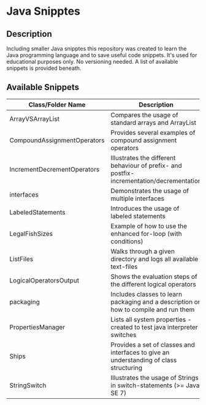 # Java Snipptes #
## Description ##
Including smaller Java snipptes this repository was created to learn the Java programming language and to save useful code snippets. It's used for educational purposes only. No versioning needed. A list of available snippets is provided beneath.

## Available Snippets ##
| Class/Folder Name | Description |
|------------|-------------|
| ArrayVSArrayList | Compares the usage of standard arrays and ArrayList |
| CompoundAssignmentOperators | Provides several examples of compound assignment operators |
| IncrementDecrementOperators | Illustrates the different behaviour of prefix- and postfix-incrementation/decrementation |
| interfaces | Demonstrates the usage of multiple interfaces |
| LabeledStatements | Introduces the usage of labeled statements |
| LegalFishSizes | Example of how to use the enhanced for-loop (with conditions) |
| ListFiles | Walks through a given directory and logs all available text-files |
| LogicalOperatorsOutput | Shows the evaluation steps of the different logical operators |
| packaging | Includes classes to learn packaging and a description on how to compile and run them |
| PropertiesManager | Lists all system properties - created to test java interpreter switches |
| Ships | Provides a set of classes and interfaces to give an understanding of class structuring |
| StringSwitch | Illustrates the usage of Strings in switch-statements (>= Java SE 7) |
